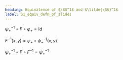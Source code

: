 ```yaml
---
heading: Equivalence of $\SS^1$ and $\tilde{\SS}^1$
label: S1_equiv_defn_pf_slides
---
```


$\psi_+^{-1} \circ F \circ \varphi_+  = \operatorname{Id}$

$F^{-1} (x, y) = \varphi_+ \circ \psi_+^{-1} (x, y)$

$\psi_+^{-1} \circ F \circ F^{-1} = \psi_+^{-1}$
